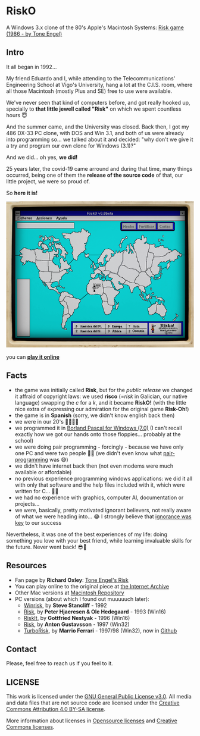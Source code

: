 # RiskO
A Windows 3.x clone of the 80's Apple's Macintosh Systems:
[Risk game (1986 - by Tone Engel)](https://www.richardloxley.com/fun/risk/)

## Intro
It all began in 1992...

My friend Eduardo and I, while attending to the Telecommunications' Engineering
School at Vigo's University, hang a lot at the C.I.S. room, where all
those Macintosh (mostly Plus and SE) free to use were available.

We've never seen that kind of computers before, and got really hooked up,
specially to **that little jewell called "Risk"** on which we spent countless
hours 😇

And the summer came, and the University was closed. Back then, I got my 486 DX-33
PC clone, with DOS and Win 3.1, and both of us were already into programming so...
we talked about it and decided: "why don't we give it a try and program our
own clone for Windows (3.1)?"

And we did... oh yes, **we did!**

25 years later, the covid-19 came arround and during that time, many things
occurred, being one of them the **release of the source code** of that, our little
project, we were so proud of.

So **here it is!**

![RISK-O!](risko-capture.png)

you can **[play it online](https://mgesteiro.com/projects/risko)**

## Facts

* the game was initially called **Risk**, but for the *public release* we changed
it affraid of copyright laws: we used **risco** (=*risk* in Galician, our native language)
swapping the *c* for a *k*, and it became **RiskO!** (with the little nice extra of
expressing our admiration for the original game **Risk-Oh!**) 
* the game is in **Spanish** (sorry, we didn't know english back then)
* we were in our 20's 👶🏽👶🏻
* we programmed it in [Borland Pascal for Windows (7.0)](https://winworldpc.com/product/borland-pascal/7x)
(I can't recall exactly how we got our hands onto those floppies... probably at the school)
* we were doing pair programming - forcingly - because we have only one PC and
were two people 🤷‍♂️ (we didn't even know what
[pair-programming](https://en.wikipedia.org/wiki/Pair_programming) was 😅)
* we didn't have internet back then (not even modems were much available or affordable)
* no previous experience programming windows applications: we did it all with
only that software and the help files included with it, which were written for C... 🤦‍♂️
* we had no experience with graphics, computer AI, documentation or projects...
* we were, basically, pretty motivated ignorant believers, not really aware of
what we were heading into... 😂 I strongly believe that [ignorance was key](https://www.goodreads.com/quotes/727021-they-did-not-know-it-was-impossible-so-they-did) to our success

Nevertheless, it was one of the best experiences of my life: doing something
you love with your best friend, while learning invaluable skills for the future.
Never went back! 😎🤩

## Resources

* Fan page by **Richard Oxley**: [Tone Engel's Risk](https://www.richardloxley.com/fun/risk/)
* You can play online to the original piece at [the Internet Archive](https://archive.org/details/mac_MacOS_7.0.1_compilation)
* Other Mac versions at [Macintosh Repository](https://www.macintoshrepository.org/2996-riskd)
* PC versions (about which I found out muuuuuch later): 
  * [Winrisk](https://archive.org/details/win3_winrisk), by **Steve Stancliff** - 1992 
  * [Risk](https://archive.org/details/Risk93_1020), by **Peter Hjaeresen & Ole Hedegaard** - 1993 (Win16)
  * [RiskIt](https://archive.org/details/RiskIt_1020), by **Gottfried Nestyak** - 1996 (Win16)
  * [Risk](https://archive.org/details/swizzle_demu_Risk), by **Anton Gustavsson** - 1997 (Win32)
  * [TurboRisk](https://www.marioferrari.org/freeware/turborisk/turborisk.html), by **Marrio Ferrari** - 1997/98 (Win32),
    now in [Github](https://github.com/brian-scott-andrews/TurboRisk)

## Contact
Please, feel free to reach us if you feel to it.

## LICENSE

This work is licensed under the [GNU General Public License v3.0](LICENSE-GPLV30). All media and data files that are not source code are licensed under the [Creative Commons Attribution 4.0 BY-SA license](LICENSE-CCBYSA40).

More information about licenses in [Opensource licenses](https://opensource.org/licenses/) and [Creative Commons licenses](https://creativecommons.org/licenses/).
